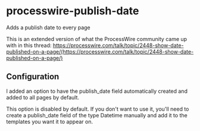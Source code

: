 processwire-publish-date
========================

Adds a publish date to every page

This is an extended version of what the ProcessWire community came up with in this thread: https://processwire.com/talk/topic/2448-show-date-published-on-a-page/(https://processwire.com/talk/topic/2448-show-date-published-on-a-page/)

## Configuration
I added an option to have the publish_date field automatically created and added to all pages by default.

This option is disabled by default. If you don't want to use it, you'll need to create a publish_date field of the type Datetime manually and add it to the templates you want it to appear on.